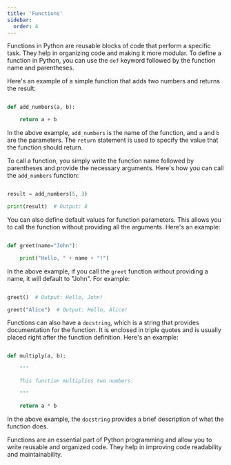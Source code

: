 ```yaml
---
title: 'Functions'
sidebar:
  order: 4
---
```


 Functions in Python are reusable blocks of code that perform a specific task. They help in organizing code and making it more modular. To define a function in Python, you can use the `def` keyword followed by the function name and parentheses.



Here's an example of a simple function that adds two numbers and returns the result:



```python

def add_numbers(a, b):

    return a + b

```



In the above example, `add_numbers` is the name of the function, and `a` and `b` are the parameters. The `return` statement is used to specify the value that the function should return.



To call a function, you simply write the function name followed by parentheses and provide the necessary arguments. Here's how you can call the `add_numbers` function:



```python

result = add_numbers(5, 3)

print(result)  # Output: 8

```



You can also define default values for function parameters. This allows you to call the function without providing all the arguments. Here's an example:



```python

def greet(name="John"):

    print("Hello, " + name + "!")

```



In the above example, if you call the `greet` function without providing a name, it will default to "John". For example:



```python

greet()  # Output: Hello, John!

greet("Alice")  # Output: Hello, Alice!

```



Functions can also have a `docstring`, which is a string that provides documentation for the function. It is enclosed in triple quotes and is usually placed right after the function definition. Here's an example:



```python

def multiply(a, b):

    """

    This function multiplies two numbers.

    """

    return a * b

```



In the above example, the `docstring` provides a brief description of what the function does.



Functions are an essential part of Python programming and allow you to write reusable and organized code. They help in improving code readability and maintainability.
